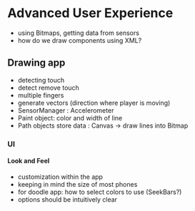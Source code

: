 # Advanced User Experience
- using Bitmaps, getting data from sensors
- how do we draw components using XML?

## Drawing app
- detecting touch
- detect remove touch
- multiple fingers
- generate vectors (direction where player is moving)
- SensorManager : Accelerometer
- Paint object: color and width of line
- Path objects store data : Canvas -> draw lines into Bitmap

### UI
#### Look and Feel
- customization within the app
- keeping in mind the size of most phones
- for doodle app: how to select colors to use (SeekBars?)
- options should be intuitively clear
